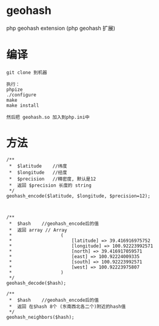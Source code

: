geohash
=======

php geohash extension  (php geohash 扩展)


编译
======

	git clone 到机器
    
    执行：
	phpize
	./configure
	make
	make install

	然后把 geohash.so 加入到php.ini中
	

方法
====

	/**
	 *  $latitude    //纬度
	 *  $longitude   //经度
	 *  $precision   //精密度, 默认是12
	 *  返回 $precision 长度的 string 
	 */
	geohash_encode($latitude, $longitude, $precision=12);  



	/**
	 *  $hash    //geohash_encode后的值
	 *  返回 array // Array
	 *					(
	 *					    [latitude] => 39.416916975752
	 *					    [longitude] => 100.92223992571
	 *					    [north] => 39.416917059571
	 *					    [east] => 100.92224009335
	 *					    [south] => 100.92223992571
	 *					    [west] => 100.92223975807
	 *					)
	 */
	geohash_decode($hash);

	/**
	 *  $hash    //geohash_encode后的值
	 *  返回 在$hash 8个 (东南西北各二个)附近的hash值
	 */
	geohash_neighbors($hash);